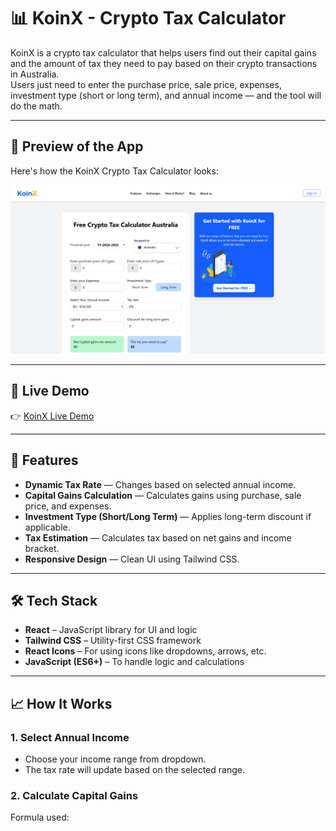 # 📊 KoinX - Crypto Tax Calculator

KoinX is a crypto tax calculator that helps users find out their capital gains and the amount of tax they need to pay based on their crypto transactions in Australia.  
Users just need to enter the purchase price, sale price, expenses, investment type (short or long term), and annual income — and the tool will do the math.

---
## 📸 Preview of the App

Here's how the KoinX Crypto Tax Calculator looks:

![App Screenshot](./public/photo.png)
___


## 🔗 Live Demo

👉 [KoinX Live Demo](https://koin-x-react.vercel.app/)

---

## 🚀 Features

- **Dynamic Tax Rate** — Changes based on selected annual income.
- **Capital Gains Calculation** — Calculates gains using purchase, sale price, and expenses.
- **Investment Type (Short/Long Term)** — Applies long-term discount if applicable.
- **Tax Estimation** — Calculates tax based on net gains and income bracket.
- **Responsive Design** — Clean UI using Tailwind CSS.

---

## 🛠 Tech Stack

- **React** – JavaScript library for UI and logic
- **Tailwind CSS** – Utility-first CSS framework
- **React Icons** – For using icons like dropdowns, arrows, etc.
- **JavaScript (ES6+)** – To handle logic and calculations

---

## 📈 How It Works

### 1. Select Annual Income
- Choose your income range from dropdown.
- The tax rate will update based on the selected range.

### 2. Calculate Capital Gains
Formula used:

